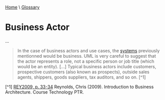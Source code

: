 [Home](../../index.html) \ [Glossary](glossary.html)

# Business Actor

...  

> In the case of business actors and use cases, the [systems](actor.html) previously mentionned would be business. UML is very careful to suggest that the actor represents a role, not a specific person or job title (which would be an entity). [...] Typical business actors include customers, prospective customers (also known as prospects), outside sales agents, shippers, goods suppliers, tax auditors, and so on. [^1] 

[^1] [REY2009, p. 33-34](../references/books/Introduction-to-Business-Architecture.html) Reynolds, Chris (2009). Introduction to Business Architecture. Course Technology PTR.
